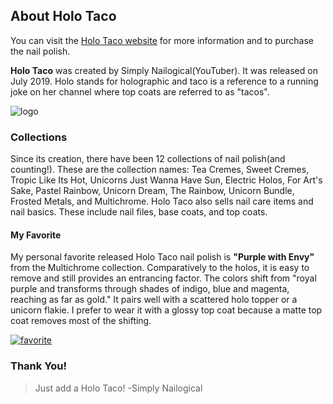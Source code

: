 ## About Holo Taco

You can visit the [Holo Taco website](https://www.holotaco.com/) for more information and to purchase the nail polish.

**Holo Taco** was created by Simply Nailogical(YouTuber). It was released on July 2019. Holo stands for holographic and taco is a reference to a running joke on her channel where top coats are referred to as "tacos".


![logo](https://cdn.shopify.com/s/files/1/0050/3001/9162/t/2/assets/zendesk-avatar_200x.jpg?v=8375691822647145024 "Holo Taco Logo")

### Collections

Since its creation, there have been 12 collections of nail polish(and counting!). These are the collection names: Tea Cremes, Sweet Cremes, Tropic Like Its Hot, Unicorns Just Wanna Have Sun, Electric Holos, For Art's Sake, Pastel Rainbow, Unicorn Dream, The Rainbow, Unicorn Bundle, Frosted Metals, and Multichrome. Holo Taco also sells nail care items and nail basics. These include nail files, base coats, and top coats.


#### My Favorite 

My personal favorite released Holo Taco nail polish is **"Purple with Envy"** from the Multichrome collection. Comparatively to the holos, it is easy to remove and still provides an entrancing factor. The colors shift from "royal purple and transforms through shades of indigo, blue and magenta, reaching as far as gold." It pairs well with a scattered holo topper or a unicorn flakie. I prefer to wear it with a glossy top coat because a matte top coat removes most of the shifting. 

[![favorite](https://cdn.shopify.com/s/files/1/0050/3001/9162/products/holo-taco-multichrome-purple-with-envy-2.jpg?v=1600992003 "Purple with Envy")](https://www.holotaco.com/products/purple-with-envy?_pos=5&_sid=9b2989733&_ss=r) 

### Thank You!
>Just add a Holo Taco! -Simply Nailogical 
